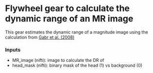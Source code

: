 # Flywheel gear to calculate the dynamic range of an MR image

This gear estimates the dynamic range of a magnitude image using the calculation from [Gabr et al. (2008)](https://www.ncbi.nlm.nih.gov/pmc/articles/PMC4264049/)

### Inputs

* MR_image (nifti): image to calculate the DR of
* head_mask (nifti): binary mask of the head (1) vs background (0)
